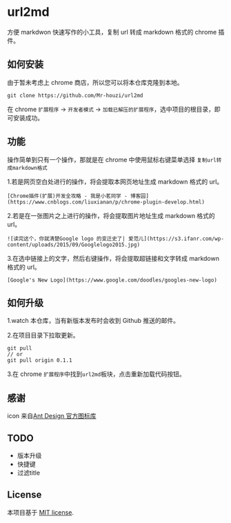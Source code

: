 # url2md

方便 markdwon 快速写作的小工具，复制 url 转成 markdown 格式的 chrome 插件。

## 如何安装

由于暂未考虑上 chrome 商店，所以您可以将本仓库克隆到本地。

```
git clone https://github.com/Mr-houzi/url2md
```

在 chrome `扩展程序` -> `开发者模式` -> `加载已解压的扩展程序`，选中项目的根目录，即可安装成功。

## 功能

操作简单到只有一个操作，那就是在 chrome 中使用鼠标右键菜单选择 `复制url转成markdown格式`

1.若是网页空白处进行的操作，将会提取本网页地址生成 markdown 格式的 url。

```text
[Chrome插件(扩展)开发全攻略 - 我是小茗同学 - 博客园](https://www.cnblogs.com/liuxianan/p/chrome-plugin-develop.html)
```
 
2.若是在一张图片之上进行的操作，将会提取图片地址生成 markdown 格式的 url。

```text
![读完这个，你就清楚Google logo 的变迁史了| 爱范儿](https://s3.ifanr.com/wp-content/uploads/2015/09/Googlelogo2015.jpg)
```

3.在选中链接上的文字，然后右键操作，将会提取超链接和文字转成 markdown 格式的 url。

```text
[Google's New Logo](https://www.google.com/doodles/googles-new-logo)
```

## 如何升级

1.watch 本仓库，当有新版本发布时会收到 Github 推送的邮件。

2.在项目目录下拉取更新。

```
git pull
// or
git pull origin 0.1.1
```
3.在 chrome `扩展程序`中找到`url2md`板块，点击重新加载代码按钮。

## 感谢

icon 来自[Ant Design 官方图标库](https://www.iconfont.cn/collections/detail?spm=a313x.7781069.1998910419.dc64b3430&cid=9402)

## TODO

- 版本升级
- 快捷键
- 过滤title

## License

本项目基于 [MIT license](https://opensource.org/licenses/MIT).
